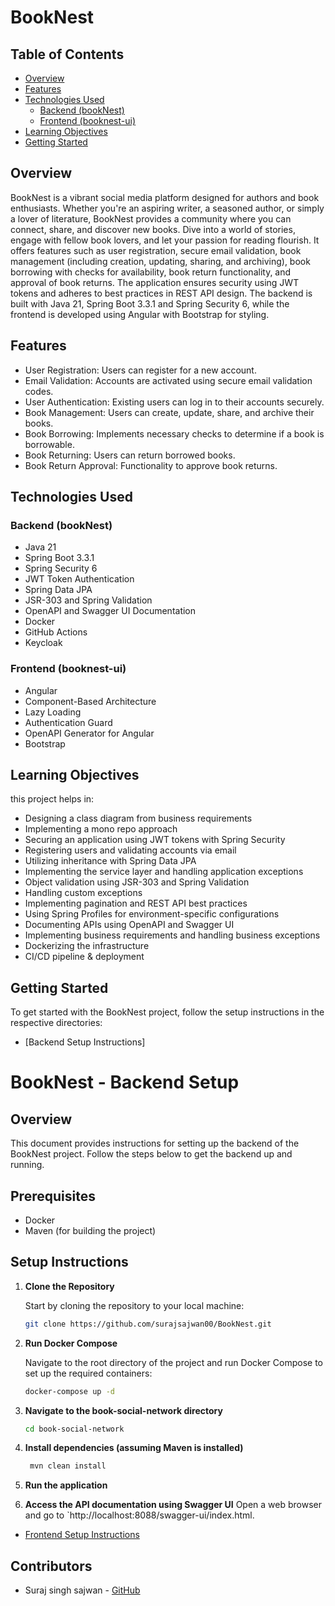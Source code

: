 # BookNest

## Table of Contents

- [Overview](#overview)
- [Features](#features)
- [Technologies Used](#technologies-used)
    - [Backend (bookNest)](#backend-bookNest)
    - [Frontend (booknest-ui)](#frontend-booknest-ui)
- [Learning Objectives](#learning-objectives)
- [Getting Started](#getting-started)

## Overview
BookNest is a vibrant social media platform designed for authors and book enthusiasts. Whether you're an aspiring writer, a seasoned author, or simply a lover of literature, BookNest provides a community where you can connect, share, and discover new books. Dive into a world of stories, engage with fellow book lovers, and let your passion for reading flourish. It offers features such as user registration, secure email validation, book management (including creation, updating, sharing, and archiving), book borrowing with checks for availability, book return functionality, and approval of book returns. The application ensures security using JWT tokens and adheres to best practices in REST API design. The backend is built with Java 21, Spring Boot 3.3.1 and Spring Security 6, while the frontend is developed using Angular with Bootstrap for styling.

## Features
- User Registration: Users can register for a new account.
- Email Validation: Accounts are activated using secure email validation codes.
- User Authentication: Existing users can log in to their accounts securely.
- Book Management: Users can create, update, share, and archive their books.
- Book Borrowing: Implements necessary checks to determine if a book is borrowable.
- Book Returning: Users can return borrowed books.
- Book Return Approval: Functionality to approve book returns.

## Technologies Used

### Backend (bookNest)

- Java 21
- Spring Boot 3.3.1
- Spring Security 6
- JWT Token Authentication
- Spring Data JPA
- JSR-303 and Spring Validation
- OpenAPI and Swagger UI Documentation
- Docker
- GitHub Actions
- Keycloak

### Frontend (booknest-ui)

- Angular
- Component-Based Architecture
- Lazy Loading
- Authentication Guard
- OpenAPI Generator for Angular
- Bootstrap

## Learning Objectives

this project helps in:

- Designing a class diagram from business requirements
- Implementing a mono repo approach
- Securing an application using JWT tokens with Spring Security
- Registering users and validating accounts via email
- Utilizing inheritance with Spring Data JPA
- Implementing the service layer and handling application exceptions
- Object validation using JSR-303 and Spring Validation
- Handling custom exceptions
- Implementing pagination and REST API best practices
- Using Spring Profiles for environment-specific configurations
- Documenting APIs using OpenAPI and Swagger UI
- Implementing business requirements and handling business exceptions
- Dockerizing the infrastructure
- CI/CD pipeline & deployment

## Getting Started

To get started with the BookNest project, follow the setup instructions in the respective directories:

- [Backend Setup Instructions]
 # BookNest - Backend Setup

## Overview

This document provides instructions for setting up the backend of the BookNest project. Follow the steps below to get the backend up and running.

## Prerequisites

- Docker
- Maven (for building the project)

## Setup Instructions

1. **Clone the Repository**

   Start by cloning the repository to your local machine:

   ```bash
   git clone https://github.com/surajsajwan00/BookNest.git

2. **Run Docker Compose**

   Navigate to the root directory of the project and run Docker Compose to set up the required containers:

   ```bash
   docker-compose up -d

3. **Navigate to the book-social-network directory**
   ```bash
   cd book-social-network

4. **Install dependencies (assuming Maven is installed)**
   ```bash
    mvn clean install

5. **Run the application**

6. **Access the API documentation using Swagger UI**
   Open a web browser and go to `http://localhost:8088/swagger-ui/index.html.

- [Frontend Setup Instructions](booknest-ui/README.md)

## Contributors

- Suraj singh sajwan - [GitHub](https://github.com/surajsajwan00)
